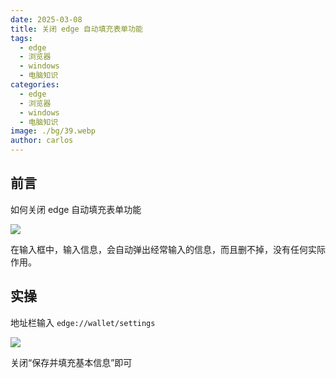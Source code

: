 ```yaml
---
date: 2025-03-08
title: 关闭 edge 自动填充表单功能
tags:
  - edge
  - 浏览器
  - windows
  - 电脑知识
categories:
  - edge
  - 浏览器
  - windows
  - 电脑知识
image: ./bg/39.webp
author: carlos
---
```


## 前言

如何关闭 edge 自动填充表单功能

![](../00-assets/Pasted%20image%2020250308200920.png)

在输入框中，输入信息，会自动弹出经常输入的信息，而且删不掉，没有任何实际作用。

## 实操

地址栏输入 `edge://wallet/settings`

![](../00-assets/Pasted%20image%2020250308201144.png)

关闭“保存并填充基本信息”即可


